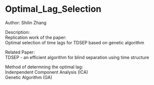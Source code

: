 # Optimal_Lag_Selection

Author: Shilin Zhang  

Description:  
Replication work of the paper:  
Optimal selection of time lags for TDSEP based on genetic algorithm

Related Paper:  
TDSEP - an efficient algorithm for blind separation using time structure

Method of determning the optimal lag:  
Indenpendent Component Analysis (ICA)  
Genetic Algorithm (GA)
